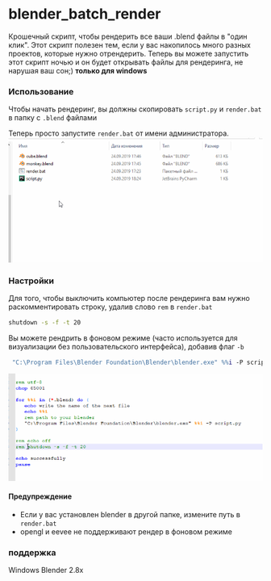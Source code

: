 # blender_batch_render

Крошечный скрипт, чтобы рендерить все ваши .blend файлы в "один клик".
Этот скрипт полезен тем, если у вас накопилось много разных проектов, которые нужно отрендерить. Теперь вы можете запустить этот скрипт ночью и он будет открывать файлы для рендеринга, не нарушая ваш сон;) **только для windows** 

### Использование
Чтобы начать рендеринг, вы должны скопировать `script.py` и `render.bat` в папку c `.blend` файлами

Теперь просто запустите `render.bat` от имени администратора.
![alt text](simple_img/examlpe.gif)

### Настройки
Для того, чтобы выключить компьютер после рендеринга вам нужно раскомментировать строку, удалив слово `rem` в `render.bat`

```bat
shutdown -s -f -t 20
```
Вы можете рендрить в фоновом режиме (часто используется для визуализации без пользовательского интерфейса), добавив флаг `-b`

```bat
 "C:\Program Files\Blender Foundation\Blender\blender.exe" %%i -P script.py -b
```
![alt text](simple_img/example2.gif)

#### Предупреждение
* Если у вас установлен blender в другой папке, измените путь в `render.bat` 
* opengl и eevee не поддерживают рендер в фоновом режиме

### поддержка 
Windows 
Blender 2.8x 
